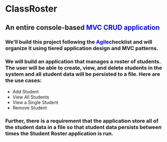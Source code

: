# ClassRoster
## An entire console-based <span style="color: blue;">MVC CRUD application</span>    
### We'll build this project following the <span style="color: blue;">Agile</span>checklist and will organize it using tiered application design and MVC patterns.
### We will build an application that manages a roster of students. The user will be able to create, view, and delete students in the system and all student data will be persisted to a file. Here are the use cases:

* Add Student
* View All Students
* View a Single Student
* Remove Student

### Further, there is a requirement that the application store all of the student data in a file so that student data persists between times the Student Roster application is run.